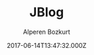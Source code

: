 ---
layout: JamstackTheme
title: JBlog
github: https://github.com/alperenbozkurt/JBlog
demo: https://alperenbozkurt.net/JBlog/
author: Alperen Bozkurt
ssg: Jekyll
date: 2017-06-14T13:47:32.000Z
description: JBlog is a simple jekyll theme.
stale: false
---